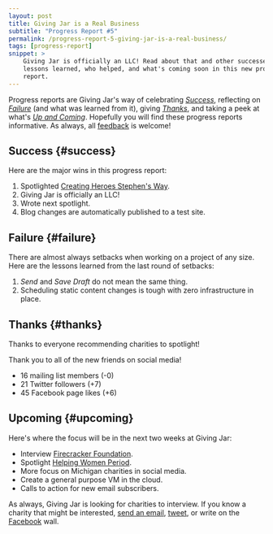 ```yaml
---
layout: post
title: Giving Jar is a Real Business
subtitle: "Progress Report #5"
permalink: /progress-report-5-giving-jar-is-a-real-business/
tags: [progress-report]
snippet: >
    Giving Jar is officially an LLC! Read about that and other successes,
    lessons learned, who helped, and what's coming soon in this new progress
    report.
---
```


Progress reports are Giving Jar's way of celebrating *[Success][1]*, reflecting on *[Failure][2]* (and what was learned from it), giving *[Thanks][3]*, and taking a peek at what's *[Up and Coming][4]*. Hopefully you will find these progress reports informative. As always, all [feedback][5] is welcome!

## Success {#success}

Here are the major wins in this progress report:

1. Spotlighted [Creating Heroes Stephen's Way][8].
2. Giving Jar is officially an LLC!
3. Wrote next spotlight.
4. Blog changes are automatically published to a test site.

## Failure {#failure}

There are almost always setbacks when working on a project of any size. Here are the lessons learned from the last round of setbacks:

1. *Send* and *Save Draft* do not mean the same thing. 
2. Scheduling static content changes is tough with zero infrastructure in place.

## Thanks {#thanks}

Thanks to everyone recommending charities to spotlight!

Thank you to all of the new friends on social media!

* 16 mailing list members (-0)
* 21 Twitter followers (+7)
* 45 Facebook page likes (+6)

## Upcoming {#upcoming}

Here's where the focus will be in the next two weeks at Giving Jar:

* Interview [Firecracker Foundation][9].
* Spotlight [Helping Women Period][10].
* More focus on Michigan charities in social media.
* Create a general purpose VM in the cloud.
* Calls to action for new email subscribers.

As always, Giving Jar is looking for charities to interview. If you know a charity that might be interested, [send an email][5], [tweet][6], or write on the [Facebook][7] wall.



[1]: #success "Success Section"
[2]: #failure "Failure Section"
[3]: #thanks "Thanks Section"
[4]: #upcoming "Upcoming Section"
[5]: mailto:hello@givingjar.org "Email Giving Jar"
[6]: https://twitter.com/givingjar "Giving Jar on Twitter"
[7]: https://www.facebook.com/givingjarorg "Giving Jar on Facebook"
[8]: http://blog.givingjar.org/charity-spotlight-creating-heroes-stephens-way/ "Charity Spotlight: Creating Heroes Stephen's Way"
[9]: http://thefirecrackerfoundation.org/ "Firecracker Foundation Homepage"
[10]: http://www.helpingwomenperiod.org/ "Helping Women Period Homepage"

